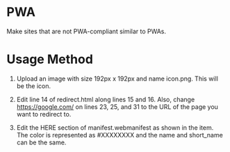 # PWA
Make sites that are not PWA-compliant similar to PWAs.
# Usage Method
1. Upload an image with size 192px x 192px and name icon.png.
This will be the icon.

2. Edit line 14 of redirect.html along lines 15 and 16. Also, change https://google.com/ on lines 23, 25, and 31 to the URL of the page you want to redirect to.

3. Edit the HERE section of manifest.webmanifest as shown in the item.
The color is represented as #XXXXXXXX and the name and short_name can be the same.
